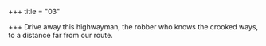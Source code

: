 +++
title = "03"

+++
Drive away this highwayman, the robber who knows the crooked ways, to a distance far from our route.  